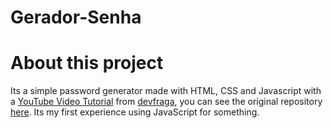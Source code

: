 # Gerador-Senha

# About this project

Its a simple password generator made with HTML, CSS and Javascript with a [YouTube Video Tutorial](https://www.youtube.com/watch?v=i6t2jaRxos4) from [devfraga](https://github.com/devfraga), you can see the original repository [here](https://github.com/devfraga/gerador-senha-youtube). Its my first experience using JavaScript for something.
